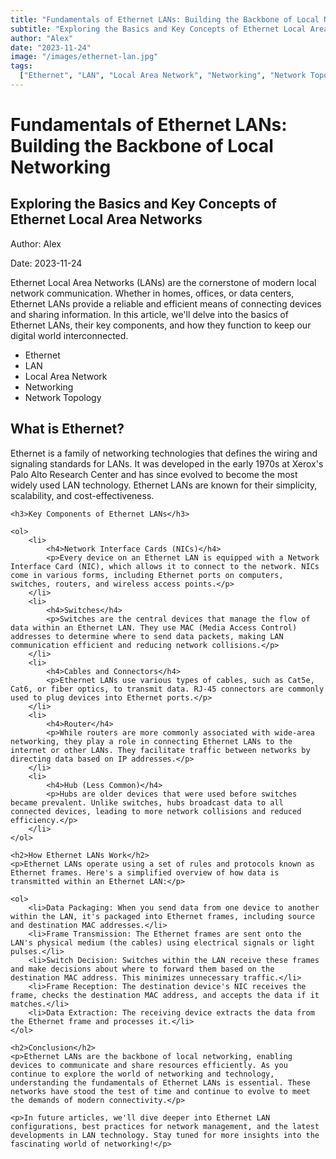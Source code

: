 ```yaml
---
title: "Fundamentals of Ethernet LANs: Building the Backbone of Local Networking"
subtitle: "Exploring the Basics and Key Concepts of Ethernet Local Area Networks"
author: "Alex"
date: "2023-11-24"
image: "/images/ethernet-lan.jpg"
tags:
  ["Ethernet", "LAN", "Local Area Network", "Networking", "Network Topology"]
---
```


<h1>Fundamentals of Ethernet LANs: Building the Backbone of Local Networking</h1>
<h2>Exploring the Basics and Key Concepts of Ethernet Local Area Networks</h2>
<p>Author: Alex</p>
<p>Date: 2023-11-24</p>

Ethernet Local Area Networks (LANs) are the cornerstone of modern local network communication. Whether in homes, offices, or data centers, Ethernet LANs provide a reliable and efficient means of connecting devices and sharing information. In this article, we'll delve into the basics of Ethernet LANs, their key components, and how they function to keep our digital world interconnected.

<nav>
    <ul>
        <li>Ethernet</li>
        <li>LAN</li>
        <li>Local Area Network</li>
        <li>Networking</li>
        <li>Network Topology</li>
    </ul>
</nav>

<article>
    <h2>What is Ethernet?</h2>
    <p>Ethernet is a family of networking technologies that defines the wiring and signaling standards for LANs. It was developed in the early 1970s at Xerox's Palo Alto Research Center and has since evolved to become the most widely used LAN technology. Ethernet LANs are known for their simplicity, scalability, and cost-effectiveness.</p>

    <h3>Key Components of Ethernet LANs</h3>

    <ol>
        <li>
            <h4>Network Interface Cards (NICs)</h4>
            <p>Every device on an Ethernet LAN is equipped with a Network Interface Card (NIC), which allows it to connect to the network. NICs come in various forms, including Ethernet ports on computers, switches, routers, and wireless access points.</p>
        </li>
        <li>
            <h4>Switches</h4>
            <p>Switches are the central devices that manage the flow of data within an Ethernet LAN. They use MAC (Media Access Control) addresses to determine where to send data packets, making LAN communication efficient and reducing network collisions.</p>
        </li>
        <li>
            <h4>Cables and Connectors</h4>
            <p>Ethernet LANs use various types of cables, such as Cat5e, Cat6, or fiber optics, to transmit data. RJ-45 connectors are commonly used to plug devices into Ethernet ports.</p>
        </li>
        <li>
            <h4>Router</h4>
            <p>While routers are more commonly associated with wide-area networking, they play a role in connecting Ethernet LANs to the internet or other LANs. They facilitate traffic between networks by directing data based on IP addresses.</p>
        </li>
        <li>
            <h4>Hub (Less Common)</h4>
            <p>Hubs are older devices that were used before switches became prevalent. Unlike switches, hubs broadcast data to all connected devices, leading to more network collisions and reduced efficiency.</p>
        </li>
    </ol>

    <h2>How Ethernet LANs Work</h2>
    <p>Ethernet LANs operate using a set of rules and protocols known as Ethernet frames. Here's a simplified overview of how data is transmitted within an Ethernet LAN:</p>

    <ol>
        <li>Data Packaging: When you send data from one device to another within the LAN, it's packaged into Ethernet frames, including source and destination MAC addresses.</li>
        <li>Frame Transmission: The Ethernet frames are sent onto the LAN's physical medium (the cables) using electrical signals or light pulses.</li>
        <li>Switch Decision: Switches within the LAN receive these frames and make decisions about where to forward them based on the destination MAC address. This minimizes unnecessary traffic.</li>
        <li>Frame Reception: The destination device's NIC receives the frame, checks the destination MAC address, and accepts the data if it matches.</li>
        <li>Data Extraction: The receiving device extracts the data from the Ethernet frame and processes it.</li>
    </ol>

    <h2>Conclusion</h2>
    <p>Ethernet LANs are the backbone of local networking, enabling devices to communicate and share resources efficiently. As you continue to explore the world of networking and technology, understanding the fundamentals of Ethernet LANs is essential. These networks have stood the test of time and continue to evolve to meet the demands of modern connectivity.</p>

    <p>In future articles, we'll dive deeper into Ethernet LAN configurations, best practices for network management, and the latest developments in LAN technology. Stay tuned for more insights into the fascinating world of networking!</p>

</article>
